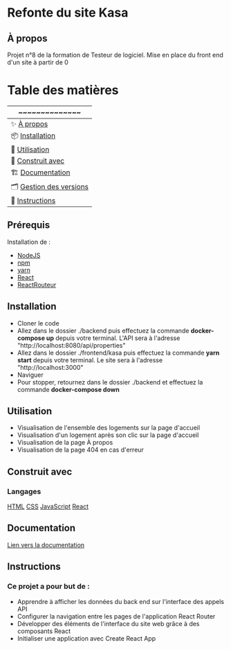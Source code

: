# Refonte du site Kasa 
## À propos 
Projet n°8 de la formation de Testeur de logiciel. Mise en place du front end d'un site à partir de 0
# Table des matières 
| ~~~~~~~~~~~~~~ |
|-------|
|✨ [À propos](#à-propos)|
|📦 [Installation](#installation)|
|🚀 [Utilisation](#utilisation)|
|🤝 [Construit avec](#construit-avec)|
|🏗 ️[Documentation](#documentation)|
|🗂 ️[Gestion des versions](#gestion-des-versions)|
|📄 [Instructions](#instructions)

## Prérequis
Installation de : 
- [NodeJS](https://nodejs.org/en/learn)
- [npm](https://docs.npmjs.com/about-npm)
- [yarn](https://classic.yarnpkg.com/lang/en/docs/)
- [React](https://legacy.reactjs.org/docs/getting-started.html) 
- [ReactRouteur](https://reactrouter.com/en/main)

## Installation
 - Cloner le code
 - Allez dans le dossier ./backend puis effectuez la commande **docker-compose up** depuis votre terminal. L'API sera à l'adresse "http://localhost:8080/api/properties" 
 - Allez dans le dossier ./frontend/kasa puis effectuez la commande **yarn start** depuis votre terminal. Le site sera à l'adresse "http://localhost:3000"
 - Naviguer 
 - Pour stopper, retournez dans le dossier ./backend et effectuez la commande **docker-compose down**

## Utilisation
- Visualisation de l'ensemble des logements sur la page d'accueil
- Visualisation d'un logement après son clic sur la page d'accueil 
- Visualisation de la page À propos 
- Visualisation de la page 404 en cas d'erreur

## Construit avec
### Langages
[HTML](https://developer.mozilla.org/en-US/docs/Web/HTML)
[CSS](https://developer.mozilla.org/en-US/docs/Web/CSS)
[JavaScript](https://developer.mozilla.org/fr/docs/Web/JavaScript)
[React](https://legacy.reactjs.org/docs/getting-started.html) 
## Documentation
[Lien vers la documentation](https://legacy.reactjs.org/docs/getting-started.html)
## Instructions
### Ce projet a pour but de : 
- Apprendre à afficher les données du back end sur l'interface des appels API
- Configurer la navigation entre les pages de l'application React Router
- Développer des éléments de l'interface du site web grâce à des composants React 
- Initialiser une application avec Create React App
